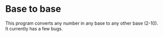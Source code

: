 # Base to base
This program converts any number in any base to any other base (2-10).\
It currently has a few bugs.
